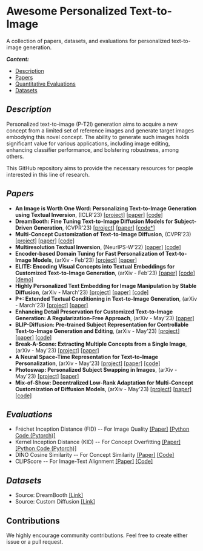# Awesome Personalized Text-to-Image
A collection of papers, datasets, and evaluations for personalized text-to-image generation.

***Content:***

 - [Description](#description)
 - [Papers](#papers)
 - [Quantitative Evaluations](#evaluations)
 - [Datasets](#datasets)

## <span id="description"> *Description* </span>
Personalized text-to-image (P-T2I) generation aims to acquire a new concept from a limited set of reference images and generate target images embodying this novel concept. The ability to generate such images holds significant value for various applications, including image editing, enhancing classifier performance, and bolstering robustness, among others.

This GitHub repository aims to provide the necessary resources for people interested in this line of research.

## <span id="papers"> *Papers* </span>

 - **An Image is Worth One Word: Personalizing Text-to-Image Generation using Textual Inversion**, (ICLR'23)
 [\[project\]](https://textual-inversion.github.io) [\[paper\]](https://arxiv.org/abs/2208.01618) [\[code\]](https://github.com/rinongal/textual_inversion) 
 - **DreamBooth: Fine Tuning Text-to-Image Diffusion Models for Subject-Driven Generation**, (CVPR'23) [\[project\]](https://dreambooth.github.io) [\[paper\]](https://arxiv.org/abs/2208.12242) [\[code*\]](https://github.com/huggingface/diffusers/tree/main/examples/dreambooth) 
 - **Multi-Concept Customization of Text-to-Image Diffusion**, (CVPR'23) [\[project\]](https://www.cs.cmu.edu/~custom-diffusion/) [\[paper\]](https://arxiv.org/abs/2212.04488) [\[code\]](https://github.com/adobe-research/custom-diffusion) 
 - **Multiresolution Textual Inversion**, (NeurIPS-W'22) [\[paper\]](https://arxiv.org/abs/2211.17115) [\[code\]](https://github.com/giannisdaras/multires_textual_inversion) 
 - **Encoder-based Domain Tuning for Fast Personalization of Text-to-Image Models**, (arXiv - Feb'23) [\[project\]](https://tuning-encoder.github.io) [\[paper\]](https://arxiv.org/abs/2302.12228) 
 - **ELITE: Encoding Visual Concepts into Textual Embeddings for Customized Text-to-Image Generation**, (arXiv - Feb'23) [\[paper\]](https://arxiv.org/abs/2302.13848) [\[code\]](https://github.com/csyxwei/ELITE) [\[demo\]](https://huggingface.co/spaces/ELITE-library/ELITE) 
 - **Highly Personalized Text Embedding for Image Manipulation by Stable Diffusion**, (arXiv - March'23) [\[project\]](https://hiper0.github.io) [\[paper\]](https://arxiv.org/abs/2303.08767) [\[code\]](https://github.com/HiPer0/HiPer) 
 - **P+: Extended Textual Conditioning in Text-to-Image Generation**, (arXiv - March'23) [\[project\]](https://prompt-plus.github.io) [\[paper\]](https://arxiv.org/abs/2303.09522) 
 - **Enhancing Detail Preservation for Customized Text-to-Image Generation: A Regularization-Free Approach**, (arXiv - May'23) [\[paper\]](https://arxiv.org/abs/2305.13579)
 - **BLIP-Diffusion: Pre-trained Subject Representation for Controllable Text-to-Image Generation and Editing**, (arXiv - May'23) [\[project\]](https://dxli94.github.io/BLIP-Diffusion-website/) [\[paper\]](https://arxiv.org/abs/2305.14720) [\[code\]](https://github.com/salesforce/LAVIS/tree/main/projects/blip-diffusion) 
 - **Break-A-Scene: Extracting Multiple Concepts from a Single Image**, (arXiv - May'23) [\[project\]](https://omriavrahami.com/break-a-scene/) [\[paper\]](https://arxiv.org/abs/2305.16311) 
 - **A Neural Space-Time Representation for Text-to-Image Personalization**, (arXiv - May'23) [\[project\]](https://neuraltextualinversion.github.io/NeTI/) [\[paper\]](https://arxiv.org/abs/2305.15391) [\[code\]](https://github.com/NeuralTextualInversion/NeTI) 
 - **Photoswap: Personalized Subject Swapping in Images**, (arXiv - May'23) [\[project\]](https://photoswap.github.io) [\[paper\]](https://arxiv.org/abs/2305.18286)
 - **Mix-of-Show: Decentralized Low-Rank Adaptation for Multi-Concept Customization of Diffusion Models**, (arXiv - May'23) [\[project\]](https://showlab.github.io/Mix-of-Show/) [\[paper\]](https://arxiv.org/abs/2305.18292) [\[code\]](https://github.com/TencentARC/Mix-of-Show)

## <span id="evaluations"> *Evaluations* </span>

 - Fréchet Inception Distance (FID) -- For Image Quality [\[Paper\]](https://proceedings.neurips.cc/paper_files/paper/2017/file/8a1d694707eb0fefe65871369074926d-Paper.pdf) [\[Python Code (Pytorch)\]](https://github.com/toshas/torch-fidelity)
 - Kernel Inception Distance (KID) -- For Concept Overfitting [\[Paper\]](https://arxiv.org/pdf/2206.10935.pdf) [\[Python Code (Pytorch)\]](https://github.com/toshas/torch-fidelity)
 - DINO Cosine Similarity -- For Concept Similarity [\[Paper\]](https://arxiv.org/abs/2104.14294) [\[Code\]](https://huggingface.co/facebook/dino-vitb8)
 - CLIPScore -- For Image-Text Alignment [\[Paper\]](https://arxiv.org/abs/2104.08718) [\[Code\]](https://github.com/jmhessel/clipscore)

## <span id="datasets"> *Datasets* </span>

 - Source: DreamBooth [\[Link\]](https://github.com/google/dreambooth)
 - Source: Custom Diffusion [\[Link\]](https://www.cs.cmu.edu/~custom-diffusion/assets/data.zip)

## Contributions
We highly encourage community contributions. Feel free to create either issue or a pull request.
